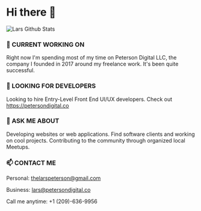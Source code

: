 # Hi there 👋

![Lars Github Stats](https://github-readme-stats.vercel.app/api?username=larspeterson&count_private=true&show_icons=true&theme=radical)

### 🔭 CURRENT WORKING ON

Right now I'm spending most of my time on Peterson Digital LLC, the company I founded in 2017 around my freelance work. It's been quite successful.

### 🤔 LOOKING FOR DEVELOPERS

Looking to hire Entry-Level Front End UI/UX developers. Check out https://petersondigital.co

### 💬 ASK ME ABOUT

Developing websites or web applications. Find software clients and working on cool projects. Contributing to the community through organized local Meetups.

### 📫 CONTACT ME

Personal:
thelarspeterson@gmail.com

Business:
lars@petersondigital.co

Call me anytime:
+1 (209)-636-9956


